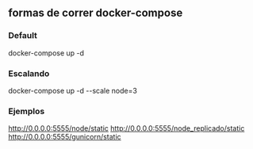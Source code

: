 ## formas de correr docker-compose

### Default
docker-compose up -d

### Escalando
docker-compose up -d --scale node=3

### Ejemplos
http://0.0.0.0:5555/node/static
http://0.0.0.0:5555/node_replicado/static
http://0.0.0.0:5555/gunicorn/static